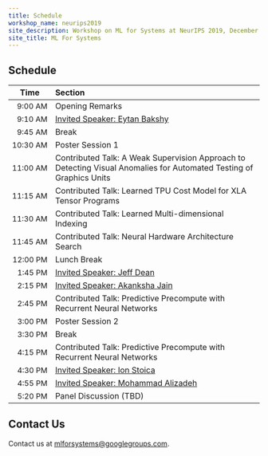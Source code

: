 ```yaml
---
title: Schedule
workshop_name: neurips2019
site_description: Workshop on ML for Systems at NeurIPS 2019, December 13th or 14th, 8:30AM-6:00PM
site_title: ML For Systems
---
```


<div class="schedule_section">
  <div class="inner clearfix">
    <section class="main-content">
      <h2>Schedule</h2>
      <table class="schedule-table">
        <thead>
          <tr>
            <th style="text-align: center; white-space: nowrap;">Time</th>
            <th style="text-align: left">Section</th>
          </tr>
        </thead>
        <tbody>
          <tr>
            <td style="text-align: right; white-space: nowrap; font-size: 15px;">9:00 AM</td>
            <td style="text-align: left">Opening Remarks</td>
          </tr>
          <tr>
            <td style="text-align: right; white-space: nowrap; font-size: 15px;">9:10 AM</td>
            <td style="text-align: left"><a href="#bakshy_talk">Invited Speaker: Eytan Bakshy<br/><i></i></a></td>
          </tr>
          <tr>
            <td style="text-align: right; white-space: nowrap; font-size: 15px;">9:45 AM</td>
            <td style="text-align: left">Break<br/></td>
          </tr>
          <tr>
            <td style="text-align: right; white-space: nowrap; font-size: 15px;">10:30 AM</td>
            <td style="text-align: left">Poster Session 1<br/></td>
          </tr>
          <tr>
            <td style="text-align: right; white-space: nowrap; font-size: 15px;">11:00 AM</td>
            <td style="text-align: left">Contributed Talk: A Weak Supervision Approach to Detecting Visual Anomalies for Automated Testing of Graphics Units<br/><i></i></td>
          </tr>
          <tr>
            <td style="text-align: right; white-space: nowrap; font-size: 15px;">11:15 AM</td>
            <td style="text-align: left">Contributed Talk: Learned TPU Cost Model for XLA Tensor Programs</td>
          </tr>
          <tr>
            <td style="text-align: right; white-space: nowrap; font-size: 15px;">11:30 AM</td>
            <td style="text-align: left">Contributed Talk: Learned Multi-dimensional Indexing<br/><i></i></td>
          </tr>
          <tr>
            <td style="text-align: right; white-space: nowrap; font-size: 15px;">11:45 AM</td>
            <td style="text-align: left">Contributed Talk: Neural Hardware Architecture Search<br/><i></i></td>
          </tr>
          <tr>
            <td style="text-align: right; white-space: nowrap; font-size: 15px;">12:00 PM</td>
            <td style="text-align: left">Lunch Break</td>
          </tr>
          <tr>
            <td style="text-align: right; white-space: nowrap; font-size: 15px;">1:45 PM</td>
            <td style="text-align: left"><a href="#dean_talk">Invited Speaker: Jeff Dean<br/><i></i></a></td>
          </tr>
          <tr>
            <td style="text-align: right; white-space: nowrap; font-size: 15px;">2:15 PM</td>
            <td style="text-align: left"><a href="#jain_talk">Invited Speaker: Akanksha Jain<br/><i></i></a></td>
          </tr>
          <tr>
            <td style="text-align: right; white-space: nowrap; font-size: 15px;">2:45 PM</td>
            <td style="text-align: left">Contributed Talk: Predictive Precompute with Recurrent Neural Networks</td>
          </tr>
          <tr>
            <td style="text-align: right; white-space: nowrap; font-size: 15px;">3:00 PM</td>
            <td style="text-align: left">Poster Session 2<br/></td>
          </tr>
          <tr>
            <td style="text-align: right; white-space: nowrap; font-size: 15px;">3:30 PM</td>
            <td style="text-align: left">Break<br/><i></i></td>
          </tr>
          <tr>
            <td style="text-align: right; white-space: nowrap; font-size: 15px;">4:15 PM</td>
            <td style="text-align: left">Contributed Talk: Predictive Precompute with Recurrent Neural Networks<br/></td>
          </tr>
          <tr>
            <td style="text-align: right; white-space: nowrap; font-size: 15px;">4:30 PM</td>
            <td style="text-align: left"><a href="#stoica_talk">Invited Speaker: Ion Stoica<br/><i></i></a></td>
          </tr>
          <tr>
            <td style="text-align: right; white-space: nowrap; font-size: 15px;">4:55 PM</td>
            <td style="text-align: left"><a href="#alizadeh_talk">Invited Speaker: Mohammad Alizadeh<br/><i></i></a></td>
          </tr>
          <tr>
            <td style="text-align: right; white-space: nowrap; font-size: 15px;">5:20 PM</td>
            <td style="text-align: left">Panel Discussion (TBD)</td>
          </tr>
        </tbody>
      </table>
    </section>
  </div>
</div>
<div class="contact-us-section">
    <div class="inner clearfix">
        <section class="main-content">
            <h2>Contact Us</h2>
            <p>
                Contact us at <a href="mailto:mlforsystems@googlegroups.com">mlforsystems@googlegroups.com</a>.
            </p>
        </section>
    </div>
</div>
